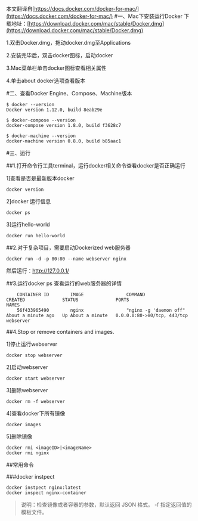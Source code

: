 本文翻译自[https://docs.docker.com/docker-for-mac/](https://docs.docker.com/docker-for-mac/)
#一、Mac下安装运行Docker
下载地址：[https://download.docker.com/mac/stable/Docker.dmg](https://download.docker.com/mac/stable/Docker.dmg)

1.双击Docker.dmg，拖动docker.dmg至Applications

2.安装完毕后，双击docker图标，启动docker

3.Mac菜单栏单击docker图标查看相关属性

4.单击about docker选项查看版本

#二、查看Docker Engine、Compose、Machine版本
```
$ docker --version
Docker version 1.12.0, build 8eab29e

$ docker-compose --version
docker-compose version 1.8.0, build f3628c7

$ docker-machine --version
docker-machine version 0.8.0, build b85aac1
```

#三、运行

##1.打开命令行工具terminal，运行docker相关命令查看docker是否正确运行

1]查看是否是最新版本docker
```
docker version
```

2]docker 运行信息
```
docker ps
```

3]运行hello-world
```
docker run hello-world
```

##2.对于复杂项目，需要启动Dockerized web服务器
```
docker run -d -p 80:80 --name webserver nginx
```

然后运行：http://127.0.0.1/


##3.运行docker ps  查看运行的web服务器的详情
```
    CONTAINER ID        IMAGE                COMMAND                  CREATED              STATUS              PORTS                              NAMES
    56f433965490        nginx                "nginx -g 'daemon off"   About a minute ago   Up About a minute   0.0.0.0:80->80/tcp, 443/tcp   webserver
```

##4.Stop or remove containers and images.

1]停止运行webserver
```
docker stop webserver
```

2]启动webserver
```
docker start webserver
```

3]删除webserver
```
docker rm -f webserver
```


4]查看docker下所有镜像
```
docker images
```

5]删除镜像
```
docker rmi <imageID>|<imageName>
docker rmi nginx
```

##常用命令

###docker instpect
```
docker instpect nginx:latest
docker inspect nginx-container
```
> 说明：检查镜像或者容器的参数，默认返回 JSON 格式。
> -f 指定返回值的模板文件。


